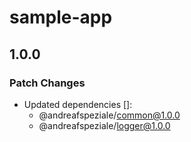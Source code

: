 # sample-app

## 1.0.0

### Patch Changes

- Updated dependencies []:
  - @andreafspeziale/common@1.0.0
  - @andreafspeziale/logger@1.0.0
